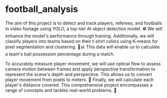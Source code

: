 # football_analysis


The aim of this project is to detect and track players, referees, and footballs in video footage using YOLO, a top-tier AI object detection model. ⚽ We will enhance the model's performance through training. Additionally, we will classify players into teams based on their t-shirt colors using K-means for pixel segmentation and clustering. 🎽📊 This data will enable us to calculate a team's ball possession percentage during a match.

To accurately measure player movement, we will use optical flow to assess camera motion between frames and apply perspective transformation to represent the scene's depth and perspective. This allows us to convert player movement from pixels to meters. 📐 Finally, we will calculate each player's distance covered. This comprehensive project encompasses a range of concepts and tackles real-world problems. 🚀
